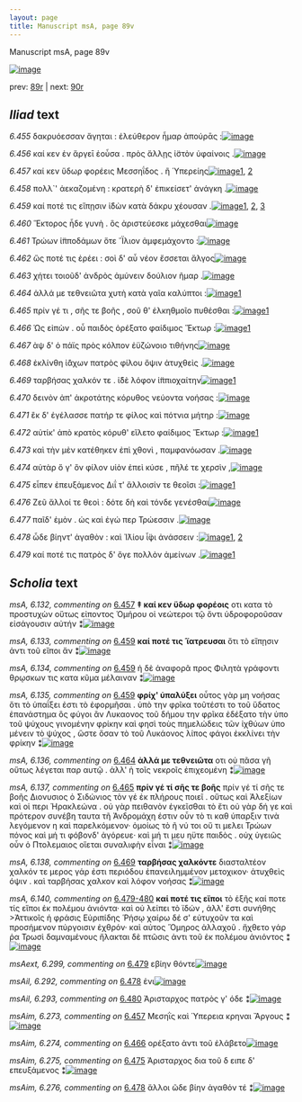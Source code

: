 ```yaml
---
layout: page
title: Manuscript msA, page 89v
---
```


Manuscript msA, page 89v

[![image](http://www.homermultitext.org/iipsrv?OBJ=IIP,1.0&FIF=/project/homer/pyramidal/deepzoom/hmt/vaimg/2017a/VA089VN_0592.tif&WID=100&CVT=JPEG)](http://www.homermultitext.org/ict2/?urn=urn:cite2:hmt:vaimg.2017a:VA089VN_0592)

prev:  [89r](../89r/) | next:  [90r](../90r/)

## *Iliad* text

*6.455* <a id="6.455"/> δακρυόεσσαν ἄγηται : ἐλεύθερον ἦμαρ ἀπούρᾱς :[![image](http://www.homermultitext.org/iipsrv?OBJ=IIP,1.0&FIF=/project/homer/pyramidal/deepzoom/hmt/vaimg/2017a/VA089VN_0592.tif&RGN=0.438,0.2299,0.448,0.0285&WID=1000&CVT=JPEG)](http://www.homermultitext.org/ict2/?urn=urn:cite2:hmt:vaimg.2017a:VA089VN_0592@0.438,0.2299,0.448,0.0285)

*6.456* <a id="6.456"/> καί κεν ἐν ἄργεῑ ἐοὖσα . πρὸς ἄλλῃς ἱ̈στὸν ὑφαίνοις .[![image](http://www.homermultitext.org/iipsrv?OBJ=IIP,1.0&FIF=/project/homer/pyramidal/deepzoom/hmt/vaimg/2017a/VA089VN_0592.tif&RGN=0.438,0.2494,0.448,0.0285&WID=1000&CVT=JPEG)](http://www.homermultitext.org/ict2/?urn=urn:cite2:hmt:vaimg.2017a:VA089VN_0592@0.438,0.2494,0.448,0.0285)

*6.457* <a id="6.457"/> καί κεν ὕδωρ φορέεις Μεσσηΐδος . ἢ Ὑπερείης[![image](http://www.homermultitext.org/iipsrv?OBJ=IIP,1.0&FIF=/project/homer/pyramidal/deepzoom/hmt/vaimg/2017a/VA089VN_0592.tif&RGN=0.434,0.269,0.448,0.0285&WID=1000&CVT=JPEG)](http://www.homermultitext.org/ict2/?urn=urn:cite2:hmt:vaimg.2017a:VA089VN_0592@0.434,0.269,0.448,0.0285)[1](#msAim_6.273), [2](#msA_6.132)

*6.458* <a id="6.458"/> πολλ`' ἀεκαζομένη : κρατερὴ δ' ἐπικείσετ' ἀνάγκη .[![image](http://www.homermultitext.org/iipsrv?OBJ=IIP,1.0&FIF=/project/homer/pyramidal/deepzoom/hmt/vaimg/2017a/VA089VN_0592.tif&RGN=0.433,0.287,0.448,0.0285&WID=1000&CVT=JPEG)](http://www.homermultitext.org/ict2/?urn=urn:cite2:hmt:vaimg.2017a:VA089VN_0592@0.433,0.287,0.448,0.0285)

*6.459* <a id="6.459"/> καί ποτέ τις εἴπῃσιν ἰ̈δὼν κατὰ δάκρυ χέουσαν .[![image](http://www.homermultitext.org/iipsrv?OBJ=IIP,1.0&FIF=/project/homer/pyramidal/deepzoom/hmt/vaimg/2017a/VA089VN_0592.tif&RGN=0.433,0.3058,0.448,0.0285&WID=1000&CVT=JPEG)](http://www.homermultitext.org/ict2/?urn=urn:cite2:hmt:vaimg.2017a:VA089VN_0592@0.433,0.3058,0.448,0.0285)[1](#msA_6.133), [2](#msA_6.134), [3](#msA_6.135)

*6.460* <a id="6.460"/> Ἕκτορος ἧδε γυνὴ . ὃς ἀριστεύεσκε μάχεσθαι[![image](http://www.homermultitext.org/iipsrv?OBJ=IIP,1.0&FIF=/project/homer/pyramidal/deepzoom/hmt/vaimg/2017a/VA089VN_0592.tif&RGN=0.429,0.3246,0.448,0.0285&WID=1000&CVT=JPEG)](http://www.homermultitext.org/ict2/?urn=urn:cite2:hmt:vaimg.2017a:VA089VN_0592@0.429,0.3246,0.448,0.0285)

*6.461* <a id="6.461"/> Τρώων ἱ̈πποδάμων ὅτε ῎Ϊλιον ἀμφεμάχοντο :[![image](http://www.homermultitext.org/iipsrv?OBJ=IIP,1.0&FIF=/project/homer/pyramidal/deepzoom/hmt/vaimg/2017a/VA089VN_0592.tif&RGN=0.43,0.3456,0.448,0.0285&WID=1000&CVT=JPEG)](http://www.homermultitext.org/ict2/?urn=urn:cite2:hmt:vaimg.2017a:VA089VN_0592@0.43,0.3456,0.448,0.0285)

*6.462* <a id="6.462"/> ὥς ποτέ τις ἐρέει : σοὶ δ' αὖ νέον ἔσσεται ἄλγος[![image](http://www.homermultitext.org/iipsrv?OBJ=IIP,1.0&FIF=/project/homer/pyramidal/deepzoom/hmt/vaimg/2017a/VA089VN_0592.tif&RGN=0.431,0.3621,0.448,0.0285&WID=1000&CVT=JPEG)](http://www.homermultitext.org/ict2/?urn=urn:cite2:hmt:vaimg.2017a:VA089VN_0592@0.431,0.3621,0.448,0.0285)

*6.463* <a id="6.463"/> χήτει τοιοῦδ' ἀνδρὸς ἀμύνειν δούλιον ῆμαρ .[![image](http://www.homermultitext.org/iipsrv?OBJ=IIP,1.0&FIF=/project/homer/pyramidal/deepzoom/hmt/vaimg/2017a/VA089VN_0592.tif&RGN=0.43,0.3824,0.448,0.0285&WID=1000&CVT=JPEG)](http://www.homermultitext.org/ict2/?urn=urn:cite2:hmt:vaimg.2017a:VA089VN_0592@0.43,0.3824,0.448,0.0285)

*6.464* <a id="6.464"/> ἀλλά με τεθνειῶτα χυτὴ κατὰ γαῖα καλύπτοι :[![image](http://www.homermultitext.org/iipsrv?OBJ=IIP,1.0&FIF=/project/homer/pyramidal/deepzoom/hmt/vaimg/2017a/VA089VN_0592.tif&RGN=0.427,0.4035,0.448,0.0285&WID=1000&CVT=JPEG)](http://www.homermultitext.org/ict2/?urn=urn:cite2:hmt:vaimg.2017a:VA089VN_0592@0.427,0.4035,0.448,0.0285)[1](#msA_6.136)

*6.465* <a id="6.465"/> πρίν γέ τι , σῆς τε βοῆς , σοῦ θ' ἑλκηθμοῖο πυθέσθαι :[![image](http://www.homermultitext.org/iipsrv?OBJ=IIP,1.0&FIF=/project/homer/pyramidal/deepzoom/hmt/vaimg/2017a/VA089VN_0592.tif&RGN=0.427,0.42,0.448,0.0285&WID=1000&CVT=JPEG)](http://www.homermultitext.org/ict2/?urn=urn:cite2:hmt:vaimg.2017a:VA089VN_0592@0.427,0.42,0.448,0.0285)[1](#msA_6.137)

*6.466* <a id="6.466"/> Ὡς εἰπὼν . οὗ παιδὸς ὀρέξατο φαίδιμος Ἕκτωρ :[![image](http://www.homermultitext.org/iipsrv?OBJ=IIP,1.0&FIF=/project/homer/pyramidal/deepzoom/hmt/vaimg/2017a/VA089VN_0592.tif&RGN=0.426,0.4388,0.448,0.0285&WID=1000&CVT=JPEG)](http://www.homermultitext.org/ict2/?urn=urn:cite2:hmt:vaimg.2017a:VA089VN_0592@0.426,0.4388,0.448,0.0285)[1](#msAim_6.274)

*6.467* <a id="6.467"/> ὰψ δ' ὁ πάϊς πρὸς κόλπον ἐϋζώνοιο τιθήνης[![image](http://www.homermultitext.org/iipsrv?OBJ=IIP,1.0&FIF=/project/homer/pyramidal/deepzoom/hmt/vaimg/2017a/VA089VN_0592.tif&RGN=0.427,0.4576,0.448,0.0285&WID=1000&CVT=JPEG)](http://www.homermultitext.org/ict2/?urn=urn:cite2:hmt:vaimg.2017a:VA089VN_0592@0.427,0.4576,0.448,0.0285)

*6.468* <a id="6.468"/> ἐκλίνθη ἰ̈άχων πατρὸς φίλου ὄψιν ἀτυχθεὶς .[![image](http://www.homermultitext.org/iipsrv?OBJ=IIP,1.0&FIF=/project/homer/pyramidal/deepzoom/hmt/vaimg/2017a/VA089VN_0592.tif&RGN=0.428,0.4756,0.448,0.0285&WID=1000&CVT=JPEG)](http://www.homermultitext.org/ict2/?urn=urn:cite2:hmt:vaimg.2017a:VA089VN_0592@0.428,0.4756,0.448,0.0285)

*6.469* <a id="6.469"/> ταρβήσας χαλκόν τε . ἰ̈δὲ λόφον ἱ̈ππιοχαίτην[![image](http://www.homermultitext.org/iipsrv?OBJ=IIP,1.0&FIF=/project/homer/pyramidal/deepzoom/hmt/vaimg/2017a/VA089VN_0592.tif&RGN=0.428,0.4981,0.448,0.0285&WID=1000&CVT=JPEG)](http://www.homermultitext.org/ict2/?urn=urn:cite2:hmt:vaimg.2017a:VA089VN_0592@0.428,0.4981,0.448,0.0285)[1](#msA_6.138)

*6.470* <a id="6.470"/> δεινὸν ἀπ' ἀκροτάτης κόρυθος νεύοντα νοήσας :[![image](http://www.homermultitext.org/iipsrv?OBJ=IIP,1.0&FIF=/project/homer/pyramidal/deepzoom/hmt/vaimg/2017a/VA089VN_0592.tif&RGN=0.434,0.5139,0.448,0.0285&WID=1000&CVT=JPEG)](http://www.homermultitext.org/ict2/?urn=urn:cite2:hmt:vaimg.2017a:VA089VN_0592@0.434,0.5139,0.448,0.0285)

*6.471* <a id="6.471"/> ἒκ δ' ἐγέλασσε πατήρ τε φίλος καὶ πότνια μήτηρ :[![image](http://www.homermultitext.org/iipsrv?OBJ=IIP,1.0&FIF=/project/homer/pyramidal/deepzoom/hmt/vaimg/2017a/VA089VN_0592.tif&RGN=0.434,0.5342,0.448,0.0285&WID=1000&CVT=JPEG)](http://www.homermultitext.org/ict2/?urn=urn:cite2:hmt:vaimg.2017a:VA089VN_0592@0.434,0.5342,0.448,0.0285)

*6.472* <a id="6.472"/> αὐτίκ' ἀπὸ κρατὸς κόρυθ' εἵλετο φαίδιμος Ἕκτωρ :[![image](http://www.homermultitext.org/iipsrv?OBJ=IIP,1.0&FIF=/project/homer/pyramidal/deepzoom/hmt/vaimg/2017a/VA089VN_0592.tif&RGN=0.437,0.5522,0.448,0.0285&WID=1000&CVT=JPEG)](http://www.homermultitext.org/ict2/?urn=urn:cite2:hmt:vaimg.2017a:VA089VN_0592@0.437,0.5522,0.448,0.0285)[1](#msA_6.139)

*6.473* <a id="6.473"/> καὶ τὴν μὲν κατέθηκεν ἐπὶ χθονὶ , παμφανόωσαν .[![image](http://www.homermultitext.org/iipsrv?OBJ=IIP,1.0&FIF=/project/homer/pyramidal/deepzoom/hmt/vaimg/2017a/VA089VN_0592.tif&RGN=0.437,0.5718,0.448,0.0285&WID=1000&CVT=JPEG)](http://www.homermultitext.org/ict2/?urn=urn:cite2:hmt:vaimg.2017a:VA089VN_0592@0.437,0.5718,0.448,0.0285)

*6.474* <a id="6.474"/> αὐτὰρ ὅ γ' ὃν φίλον υἱὸν ἐπεὶ κύσε , πῆλέ τε χερσὶν ,[![image](http://www.homermultitext.org/iipsrv?OBJ=IIP,1.0&FIF=/project/homer/pyramidal/deepzoom/hmt/vaimg/2017a/VA089VN_0592.tif&RGN=0.437,0.589,0.448,0.0285&WID=1000&CVT=JPEG)](http://www.homermultitext.org/ict2/?urn=urn:cite2:hmt:vaimg.2017a:VA089VN_0592@0.437,0.589,0.448,0.0285)

*6.475* <a id="6.475"/> εἶπεν ἐπευξάμενος Διΐ τ' ἄλλοισίν τε θεοῖσι :[![image](http://www.homermultitext.org/iipsrv?OBJ=IIP,1.0&FIF=/project/homer/pyramidal/deepzoom/hmt/vaimg/2017a/VA089VN_0592.tif&RGN=0.438,0.6101,0.448,0.0285&WID=1000&CVT=JPEG)](http://www.homermultitext.org/ict2/?urn=urn:cite2:hmt:vaimg.2017a:VA089VN_0592@0.438,0.6101,0.448,0.0285)[1](#msAim_6.275)

*6.476* <a id="6.476"/> Ζεῦ ἄλλοί τε θεοὶ : δότε δὴ καὶ τόνδε γενέσθαι[![image](http://www.homermultitext.org/iipsrv?OBJ=IIP,1.0&FIF=/project/homer/pyramidal/deepzoom/hmt/vaimg/2017a/VA089VN_0592.tif&RGN=0.437,0.6319,0.448,0.0285&WID=1000&CVT=JPEG)](http://www.homermultitext.org/ict2/?urn=urn:cite2:hmt:vaimg.2017a:VA089VN_0592@0.437,0.6319,0.448,0.0285)

*6.477* <a id="6.477"/> παῖδ' ἐμὸν . ὡς καὶ ἐγώ περ Τρώεσσιν .[![image](http://www.homermultitext.org/iipsrv?OBJ=IIP,1.0&FIF=/project/homer/pyramidal/deepzoom/hmt/vaimg/2017a/VA089VN_0592.tif&RGN=0.435,0.6469,0.448,0.0285&WID=1000&CVT=JPEG)](http://www.homermultitext.org/ict2/?urn=urn:cite2:hmt:vaimg.2017a:VA089VN_0592@0.435,0.6469,0.448,0.0285)

*6.478* <a id="6.478"/> ὧδε βίηντ' ἀγαθὸν : καὶ Ἰ̈λίου ἶ̈φι ἀνάσσειν :[![image](http://www.homermultitext.org/iipsrv?OBJ=IIP,1.0&FIF=/project/homer/pyramidal/deepzoom/hmt/vaimg/2017a/VA089VN_0592.tif&RGN=0.431,0.6679,0.448,0.0285&WID=1000&CVT=JPEG)](http://www.homermultitext.org/ict2/?urn=urn:cite2:hmt:vaimg.2017a:VA089VN_0592@0.431,0.6679,0.448,0.0285)[1](#msAim_6.276), [2](#msAil_6.292)

*6.479* <a id="6.479"/> καί ποτέ τις πατρὸς δ' ὅγε πολλὸν ἀμείνων .[![image](http://www.homermultitext.org/iipsrv?OBJ=IIP,1.0&FIF=/project/homer/pyramidal/deepzoom/hmt/vaimg/2017a/VA089VN_0592.tif&RGN=0.446,0.6867,0.448,0.0285&WID=1000&CVT=JPEG)](http://www.homermultitext.org/ict2/?urn=urn:cite2:hmt:vaimg.2017a:VA089VN_0592@0.446,0.6867,0.448,0.0285)[1](#msAext_6.299)

## *Scholia* text

*msA, 6.132, commenting on* [6.457](#6.457)  <a id="msA_6.132"/> **‡ καί κεν ὕδωρ φορέοις** οτι κατα τὸ προστυχὼν οὕτως εἰποντος Ὁμήρου οἱ νεώτεροι τῷ ὄντι ὑδροφοροῦσαν εἰσάγουσιν αὐτήν ⁑[![image](http://www.homermultitext.org/iipsrv?OBJ=IIP,1.0&FIF=/project/homer/pyramidal/deepzoom/hmt/vaimg/2017a/VA089VN_0592.tif&RGN=0.17593957,0.11867220,0.69362564,0.02987552&WID=1000&CVT=JPEG)](http://www.homermultitext.org/ict2/?urn=urn:cite2:hmt:vaimg.2017a:VA089VN_0592@0.17593957,0.11867220,0.69362564,0.02987552)

*msA, 6.133, commenting on* [6.459](#6.459)  <a id="msA_6.133"/> **καί ποτέ τις ῾ϊατρευσαι** ὅτι τὸ εἴπῃσιν ἀντι τοῦ εἴποι ἄν ⁑[![image](http://www.homermultitext.org/iipsrv?OBJ=IIP,1.0&FIF=/project/homer/pyramidal/deepzoom/hmt/vaimg/2017a/VA089VN_0592.tif&RGN=0.18809875,0.13983402,0.32332351,0.02074689&WID=1000&CVT=JPEG)](http://www.homermultitext.org/ict2/?urn=urn:cite2:hmt:vaimg.2017a:VA089VN_0592@0.18809875,0.13983402,0.32332351,0.02074689)

*msA, 6.134, commenting on* [6.459](#6.459)  <a id="msA_6.134"/> ἡ δὲ ἀναφορᾶ προς Φιλητὰ γράφοντι θρῳσκων τις κατα κῦμα μέλαιναν ⁑[![image](http://www.homermultitext.org/iipsrv?OBJ=IIP,1.0&FIF=/project/homer/pyramidal/deepzoom/hmt/vaimg/2017a/VA089VN_0592.tif&RGN=0.51639646,0.13609959,0.35814296,0.01742739&WID=1000&CVT=JPEG)](http://www.homermultitext.org/ict2/?urn=urn:cite2:hmt:vaimg.2017a:VA089VN_0592@0.51639646,0.13609959,0.35814296,0.01742739)

*msA, 6.135, commenting on* [6.459](#6.459)  <a id="msA_6.135"/> **φρίχ' ὑπαλύξει** οὗτος γὰρ μη νοήσας ὅτι τὸ ὑπαΐξει ἐστι τὸ ἐφορμῆσαι . ὑπὸ την φρῖκα τοῦτέστι το τοῦ ὕδατος ἐπανάστημα ὃς φύγοι ἂν Λυκαονος τοῦ δήμου την φρῖκα ἐδέξατο τὴν ὑπο τοῦ ψύχους γινομένην φρίκην καὶ φησὶ τοὺς πημελώδεις τῶν ἰχθύων ὑπο μένειν τὸ ψύχος , ὥστε ὅσαν τὸ τοῦ Λυκάονος λίπος φάγοι ἐκκλίνει τὴν φρίκην ⁑[![image](http://www.homermultitext.org/iipsrv?OBJ=IIP,1.0&FIF=/project/homer/pyramidal/deepzoom/hmt/vaimg/2017a/VA089VN_0592.tif&RGN=0.18201916,0.14896266,0.68865144,0.04605809&WID=1000&CVT=JPEG)](http://www.homermultitext.org/ict2/?urn=urn:cite2:hmt:vaimg.2017a:VA089VN_0592@0.18201916,0.14896266,0.68865144,0.04605809)

*msA, 6.136, commenting on* [6.464](#6.464)  <a id="msA_6.136"/> **ἀλλά με τεθνειῶτα** οτι οὐ πᾶσα γῆ οὕτως λέγεται παρ αυτῷ . ἀλλ' ἡ τοῖς νεκροῖς ἐπιχεομένη ⁑[![image](http://www.homermultitext.org/iipsrv?OBJ=IIP,1.0&FIF=/project/homer/pyramidal/deepzoom/hmt/vaimg/2017a/VA089VN_0592.tif&RGN=0.18846721,0.41327801,0.20670597,0.04564315&WID=1000&CVT=JPEG)](http://www.homermultitext.org/ict2/?urn=urn:cite2:hmt:vaimg.2017a:VA089VN_0592@0.18846721,0.41327801,0.20670597,0.04564315)

*msA, 6.137, commenting on* [6.465](#6.465)  <a id="msA_6.137"/> **πρίν γέ τί σῆς τε βοῆς** πρίν γέ τί σῆς τε βοῆς Διονυσιος ὁ Σιδώνιος τὸν γέ ἐκ πλήρους ποιεῖ . οὕτως καὶ Ἀλεξίων καὶ οἱ περι Ἡρακλεώνα . οὐ γὰρ πειθανὸν ἐγκεῖσθαι τὸ ἔτι οὐ γὰρ δή γε καὶ πρότερον συνέβη ταυτα τῆ Ἀνδρομάχη έστιν οὖν τὸ τι καθ ύπαρξιν τινὰ λεγόμενον η καὶ παρελκόμενον· ὁμοίως τὸ ῆ νύ τοι οὔ τι μελει Τρώων πόνος καὶ μή τι φόβονδ' ἀγόρευε· καὶ μή τι μευ ηϋτε παιδὸς . οὐχ ὑγειῶς οὖν ὁ Πτολεμαιος οἵεται συναλιφὴν εἶναι ⁑[![image](http://www.homermultitext.org/iipsrv?OBJ=IIP,1.0&FIF=/project/homer/pyramidal/deepzoom/hmt/vaimg/2017a/VA089VN_0592.tif&RGN=0.19233604,0.43983402,0.20615328,0.13278008&WID=1000&CVT=JPEG)](http://www.homermultitext.org/ict2/?urn=urn:cite2:hmt:vaimg.2017a:VA089VN_0592@0.19233604,0.43983402,0.20615328,0.13278008)

*msA, 6.138, commenting on* [6.469](#6.469)  <a id="msA_6.138"/> **ταρβήσας χαλκόντε** διασταλτέον χαλκόν τε μερος γάρ ἐστι περιόδου ἐπανειλημμένον μετοχικον· ἀτυχθεὶς όψιν . καὶ ταρβήσας χαλκον καὶ λόφον νοήσας ⁑[![image](http://www.homermultitext.org/iipsrv?OBJ=IIP,1.0&FIF=/project/homer/pyramidal/deepzoom/hmt/vaimg/2017a/VA089VN_0592.tif&RGN=0.19012528,0.56390041,0.22494473,0.05352697&WID=1000&CVT=JPEG)](http://www.homermultitext.org/ict2/?urn=urn:cite2:hmt:vaimg.2017a:VA089VN_0592@0.19012528,0.56390041,0.22494473,0.05352697)

*msA, 6.140, commenting on* [6.479-480](#6.479-480)  <a id="msA_6.140"/> **καί ποτέ τις εἴποι** τὸ ἑξῆς καί ποτε τίς εἴποι ἐκ πολέμου ἀνιόντα· καὶ οὐ λείπει τὸ ϊδών , ἀλλ' ἔστι συνήθης >Ἀττικοῖς ἡ φράσις Εὐριπίδης Ῥήσῳ χαίρω δέ σ' εὐτυχοῦν τα καὶ προσήμενον πύργοισιν ἐχθρόν· καὶ αὐτος Ὅμηρος ἀλλαχοῦ . ἤχθετο γάρ ῥα Τρωσὶ δαμναμένους ἤλακται δὲ πτῶσις ἀντι τοῦ ἐκ πολέμου ἀνιόντος ⁑[![image](http://www.homermultitext.org/iipsrv?OBJ=IIP,1.0&FIF=/project/homer/pyramidal/deepzoom/hmt/vaimg/2017a/VA089VN_0592.tif&RGN=0.21278556,0.72116183,0.64775239,0.06016598&WID=1000&CVT=JPEG)](http://www.homermultitext.org/ict2/?urn=urn:cite2:hmt:vaimg.2017a:VA089VN_0592@0.21278556,0.72116183,0.64775239,0.06016598)

*msAext, 6.299, commenting on* [6.479](#6.479)  <a id="msAext_6.299"/> εβίην θόντε[![image](http://www.homermultitext.org/iipsrv?OBJ=IIP,1.0&FIF=/project/homer/pyramidal/deepzoom/hmt/vaimg/2017a/VA089VN_0592.tif&RGN=0.09911570,0.68520055,0.03131909,0.01936376&WID=1000&CVT=JPEG)](http://www.homermultitext.org/ict2/?urn=urn:cite2:hmt:vaimg.2017a:VA089VN_0592@0.09911570,0.68520055,0.03131909,0.01936376)

*msAil, 6.292, commenting on* [6.478](#6.478)  <a id="msAil_6.292"/> ἐνι[![image](http://www.homermultitext.org/iipsrv?OBJ=IIP,1.0&FIF=/project/homer/pyramidal/deepzoom/hmt/vaimg/2017a/VA089VN_0592.tif&RGN=0.71554901,0.64951591,0.01694915,0.00829876&WID=1000&CVT=JPEG)](http://www.homermultitext.org/ict2/?urn=urn:cite2:hmt:vaimg.2017a:VA089VN_0592@0.71554901,0.64951591,0.01694915,0.00829876)

*msAil, 6.293, commenting on* [6.480](#6.480)  <a id="msAil_6.293"/> Ἀρισταρχος πατρὸς γ' όδε ⁑[![image](http://www.homermultitext.org/iipsrv?OBJ=IIP,1.0&FIF=/project/homer/pyramidal/deepzoom/hmt/vaimg/2017a/VA089VN_0592.tif&RGN=0.67501842,0.70760719,0.08474576,0.01106501&WID=1000&CVT=JPEG)](http://www.homermultitext.org/ict2/?urn=urn:cite2:hmt:vaimg.2017a:VA089VN_0592@0.67501842,0.70760719,0.08474576,0.01106501)

*msAim, 6.273, commenting on* [6.457](#6.457)  <a id="msAim_6.273"/> Μεσηῒς καὶ Ὑπερεια κρηναι Ἄργους ⁑[![image](http://www.homermultitext.org/iipsrv?OBJ=IIP,1.0&FIF=/project/homer/pyramidal/deepzoom/hmt/vaimg/2017a/VA089VN_0592.tif&RGN=0.38817244,0.28132780,0.04679440,0.04343015&WID=1000&CVT=JPEG)](http://www.homermultitext.org/ict2/?urn=urn:cite2:hmt:vaimg.2017a:VA089VN_0592@0.38817244,0.28132780,0.04679440,0.04343015)

*msAim, 6.274, commenting on* [6.466](#6.466)  <a id="msAim_6.274"/> ορέξατο ἀντι τοῦ ἐλάβετο[![image](http://www.homermultitext.org/iipsrv?OBJ=IIP,1.0&FIF=/project/homer/pyramidal/deepzoom/hmt/vaimg/2017a/VA089VN_0592.tif&RGN=0.40070007,0.45366528,0.05600590,0.02323651&WID=1000&CVT=JPEG)](http://www.homermultitext.org/ict2/?urn=urn:cite2:hmt:vaimg.2017a:VA089VN_0592@0.40070007,0.45366528,0.05600590,0.02323651)

*msAim, 6.275, commenting on* [6.475](#6.475)  <a id="msAim_6.275"/> Ἀρισταρχος δια τοῦ δ ειπε δ' επευξάμενος ⁑[![image](http://www.homermultitext.org/iipsrv?OBJ=IIP,1.0&FIF=/project/homer/pyramidal/deepzoom/hmt/vaimg/2017a/VA089VN_0592.tif&RGN=0.41175387,0.62157676,0.04716286,0.04619640&WID=1000&CVT=JPEG)](http://www.homermultitext.org/ict2/?urn=urn:cite2:hmt:vaimg.2017a:VA089VN_0592@0.41175387,0.62157676,0.04716286,0.04619640)

*msAim, 6.276, commenting on* [6.478](#6.478)  <a id="msAim_6.276"/> ἄλλοι ῶδε βίην ἀγαθόν τέ ⁑[![image](http://www.homermultitext.org/iipsrv?OBJ=IIP,1.0&FIF=/project/homer/pyramidal/deepzoom/hmt/vaimg/2017a/VA089VN_0592.tif&RGN=0.40659543,0.68354080,0.06153279,0.01853389&WID=1000&CVT=JPEG)](http://www.homermultitext.org/ict2/?urn=urn:cite2:hmt:vaimg.2017a:VA089VN_0592@0.40659543,0.68354080,0.06153279,0.01853389)